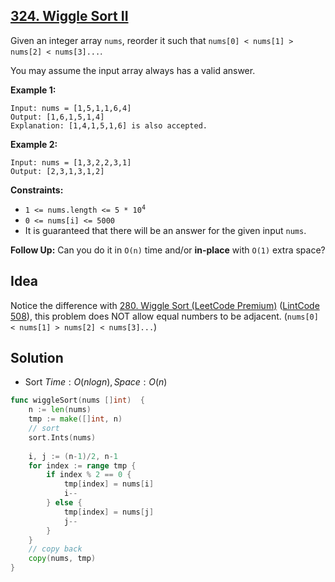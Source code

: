 ## [324. Wiggle Sort II](https://leetcode.com/problems/wiggle-sort-ii/)


Given an integer array `nums`, reorder it such that `nums[0] < nums[1] > nums[2] < nums[3]...`.

You may assume the input array always has a valid answer.

**Example 1:**

```
Input: nums = [1,5,1,1,6,4]
Output: [1,6,1,5,1,4]
Explanation: [1,4,1,5,1,6] is also accepted.
```

**Example 2:**

```
Input: nums = [1,3,2,2,3,1]
Output: [2,3,1,3,1,2]
```

**Constraints:**

*   <code>1 <= nums.length <= 5 * 10<sup>4</sup></code>
*   `0 <= nums[i] <= 5000`
*   It is guaranteed that there will be an answer for the given input `nums`.

**Follow Up:** Can you do it in `O(n)` time and/or **in-place** with `O(1)` extra space?



## Idea

Notice the difference with [280. Wiggle Sort (LeetCode Premium)](https://leetcode.com/problems/wiggle-sort/) ([LintCode 508](https://www.lintcode.com/problem/508/)), this problem does NOT allow equal numbers to be adjacent. (`nums[0] < nums[1] > nums[2] < nums[3]...`)



## Solution

- Sort	$Time: O(nlogn), Space: O(n)$ 

```go
func wiggleSort(nums []int)  {
    n := len(nums)
    tmp := make([]int, n)
    // sort
    sort.Ints(nums)
    
    i, j := (n-1)/2, n-1
    for index := range tmp {
        if index % 2 == 0 {
            tmp[index] = nums[i]
            i--
        } else {
            tmp[index] = nums[j]
            j--
        }
    }
    // copy back
    copy(nums, tmp)
}
```

